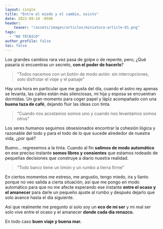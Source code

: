 ```yaml
---
layout: single
title: "Entre el miedo y el cambio, existo"
date: 2022-09-10 -0500
header:
    teaser: "/assets/images/articles/miniatura-article-01.png"
tags:
  - "NO TÉCNICO"
author_profile: false
toc: false
---
```


Los grandes cambios rara vez pasa de golpe o de repente, pero; ¿Qué pasaría si encuentras un secreto, **con el poder de hacerlo**?

>“Todos nacemos con un botón de modo avión: sin interrupciones, solo disfrutar el viaje y el paisaje”

Hay una hora en particular que me gusta del día, cuando el astro rey apenas se levanta, las calles están más silenciosas, mi hija y esposa se encuentran dormidas. Un gran momento para coger papel y lápiz acompañado con una **buena taza de café**, dejando fluir las ideas con tinta.

>“Cuando nos acostamos somos uno y cuando nos levantamos somos otros”

Los seres humanos seguimos obsesionados encontrar la cohesión lógica y razonable del todo y para el todo de lo que sucede alrededor de nuestra vida, ¿por qué?

Bueno… regresemos a la tinta. Cuando al fin **salimos de modo automático** en ese preciso instante **somos libres y consientes** que estamos rodeado de pequeñas decisiones que construye a diario nuestra realidad.

>“Todo barco tiene un timón y un rumbo a tierra firme”

En ciertos momentos me estreso, me angustio, tengo miedo, ira y llanto porque no veo salida a cierta situación, así que me pongo en modo automático para que no me afecte esperando ese instante **entre el ocaso y el amanecer** para darle un pequeño ajuste al rumbo y después dejarlo que solo avance hasta el día siguiente. 

Así que realmente me pregunto si solo soy un **eco de mi ser** y mi real ser solo vive entre el ocaso y el amanecer **donde cada día renazco.** 

En todo caso **buen viaje y buena mar.**


